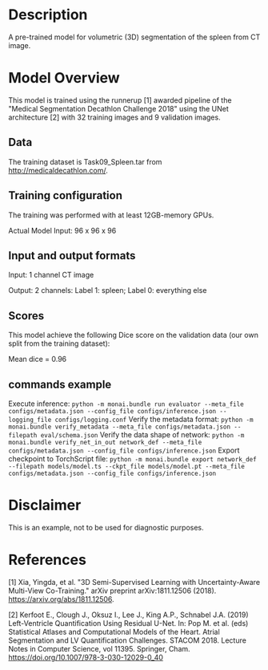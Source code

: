 # Description
A pre-trained model for volumetric (3D) segmentation of the spleen from CT image.

# Model Overview
This model is trained using the runnerup [1] awarded pipeline of the "Medical Segmentation Decathlon Challenge 2018" using the UNet architecture [2] with 32 training images and 9 validation images.

## Data
The training dataset is Task09_Spleen.tar from http://medicaldecathlon.com/.

## Training configuration
The training was performed with at least 12GB-memory GPUs.

Actual Model Input: 96 x 96 x 96

## Input and output formats
Input: 1 channel CT image

Output: 2 channels: Label 1: spleen; Label 0: everything else

## Scores
This model achieve the following Dice score on the validation data (our own split from the training dataset):

Mean dice = 0.96

## commands example
Execute inference:
`python -m monai.bundle run evaluator --meta_file configs/metadata.json --config_file configs/inference.json --logging_file configs/logging.conf`
Verify the metadata format:
`python -m monai.bundle verify_metadata --meta_file configs/metadata.json --filepath eval/schema.json`
Verify the data shape of network:
`python -m monai.bundle verify_net_in_out network_def --meta_file configs/metadata.json --config_file configs/inference.json`
Export checkpoint to TorchScript file:
`python -m monai.bundle export network_def --filepath models/model.ts --ckpt_file models/model.pt --meta_file configs/metadata.json --config_file configs/inference.json`

# Disclaimer
This is an example, not to be used for diagnostic purposes.

# References
[1] Xia, Yingda, et al. "3D Semi-Supervised Learning with Uncertainty-Aware Multi-View Co-Training." arXiv preprint arXiv:1811.12506 (2018). https://arxiv.org/abs/1811.12506.

[2] Kerfoot E., Clough J., Oksuz I., Lee J., King A.P., Schnabel J.A. (2019) Left-Ventricle Quantification Using Residual U-Net. In: Pop M. et al. (eds) Statistical Atlases and Computational Models of the Heart. Atrial Segmentation and LV Quantification Challenges. STACOM 2018. Lecture Notes in Computer Science, vol 11395. Springer, Cham. https://doi.org/10.1007/978-3-030-12029-0_40
